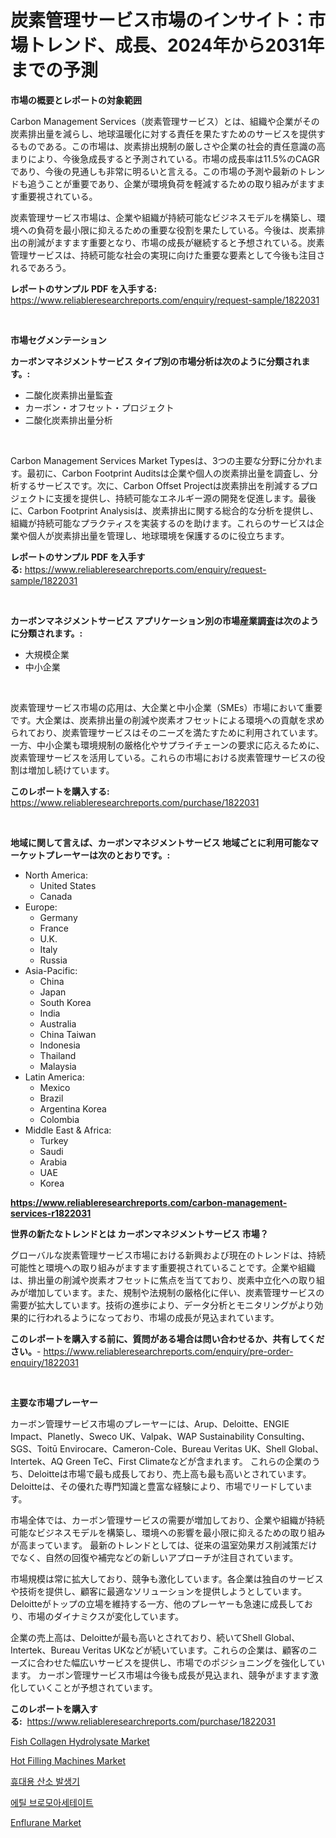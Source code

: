 <p><h1>炭素管理サービス市場のインサイト：市場トレンド、成長、2024年から2031年までの予測</h1></p><p><strong>市場の概要とレポートの対象範囲</strong></p>
<p><p>Carbon Management Services（炭素管理サービス）とは、組織や企業がその炭素排出量を減らし、地球温暖化に対する責任を果たすためのサービスを提供するものである。この市場は、炭素排出規制の厳しさや企業の社会的責任意識の高まりにより、今後急成長すると予測されている。市場の成長率は11.5%のCAGRであり、今後の見通しも非常に明るいと言える。この市場の予測や最新のトレンドも追うことが重要であり、企業が環境負荷を軽減するための取り組みがますます重要視されている。</p><p>炭素管理サービス市場は、企業や組織が持続可能なビジネスモデルを構築し、環境への負荷を最小限に抑えるための重要な役割を果たしている。今後は、炭素排出の削減がますます重要となり、市場の成長が継続すると予想されている。炭素管理サービスは、持続可能な社会の実現に向けた重要な要素として今後も注目されるであろう。</p></p>
<p><strong>レポートのサンプル PDF を入手する:</strong> <a href="https://www.reliableresearchreports.com/enquiry/request-sample/1822031">https://www.reliableresearchreports.com/enquiry/request-sample/1822031</a></p>
<p>&nbsp;</p>
<p><strong>市場セグメンテーション</strong></p>
<p><strong>カーボンマネジメントサービス タイプ別の市場分析は次のように分類されます。:</strong></p>
<p><ul><li>二酸化炭素排出量監査</li><li>カーボン・オフセット・プロジェクト</li><li>二酸化炭素排出量分析</li></ul></p>
<p>&nbsp;</p>
<p><p>Carbon Management Services Market Typesは、3つの主要な分野に分かれます。最初に、Carbon Footprint Auditsは企業や個人の炭素排出量を調査し、分析するサービスです。次に、Carbon Offset Projectは炭素排出を削減するプロジェクトに支援を提供し、持続可能なエネルギー源の開発を促進します。最後に、Carbon Footprint Analysisは、炭素排出に関する総合的な分析を提供し、組織が持続可能なプラクティスを実装するのを助けます。これらのサービスは企業や個人が炭素排出量を管理し、地球環境を保護するのに役立ちます。</p></p>
<p><strong>レポートのサンプル PDF を入手する:</strong>&nbsp;<a href="https://www.reliableresearchreports.com/enquiry/request-sample/1822031">https://www.reliableresearchreports.com/enquiry/request-sample/1822031</a></p>
<p>&nbsp;</p>
<p><strong> カーボンマネジメントサービス アプリケーション別の市場産業調査は次のように分類されます。:</strong></p>
<p><ul><li>大規模企業</li><li>中小企業</li></ul></p>
<p>&nbsp;</p>
<p><p>炭素管理サービス市場の応用は、大企業と中小企業（SMEs）市場において重要です。大企業は、炭素排出量の削減や炭素オフセットによる環境への貢献を求められており、炭素管理サービスはそのニーズを満たすために利用されています。一方、中小企業も環境規制の厳格化やサプライチェーンの要求に応えるために、炭素管理サービスを活用している。これらの市場における炭素管理サービスの役割は増加し続けています。</p></p>
<p><strong>このレポートを購入する:</strong>&nbsp; <a href="https://www.reliableresearchreports.com/purchase/1822031">https://www.reliableresearchreports.com/purchase/1822031</a></p>
<p>&nbsp;</p>
<p><strong>地域に関して言えば、カーボンマネジメントサービス 地域ごとに利用可能なマーケットプレーヤーは次のとおりです。:</strong></p>
<p><ul>
    <li>
        North America:
        <ul>
            <li>United States</li>
            <li>Canada</li>
        </ul>
    </li>
    <li>
        Europe:
        <ul>
            <li>Germany</li>
            <li>France</li>
            <li>U.K.</li>
            <li>Italy</li>
            <li>Russia</li>
        </ul>
    </li>
    <li>
        Asia-Pacific:
        <ul>
            <li>China</li>
            <li>Japan</li>
            <li>South Korea</li>
            <li>India</li>
            <li>Australia</li>
            <li>China Taiwan</li>
            <li>Indonesia</li>
            <li>Thailand</li>
            <li>Malaysia</li>
        </ul>
    </li>
    <li>
        Latin America:
        <ul>
            <li>Mexico</li>
            <li>Brazil</li>
            <li>Argentina Korea</li>
            <li>Colombia</li>
        </ul>
    </li>
    <li>
        Middle East & Africa:
        <ul>
            <li>Turkey</li>
            <li>Saudi</li>
            <li>Arabia</li>
            <li>UAE</li>
            <li>Korea</li>
        </ul>
    </li>
    </ul></p>
<p><strong><a href="https://www.reliableresearchreports.com/carbon-management-services-r1822031">https://www.reliableresearchreports.com/carbon-management-services-r1822031</a></strong>&nbsp;</p>
<p><strong>世界の新たなトレンドとは カーボンマネジメントサービス 市場？</strong></p>
<p><p>グローバルな炭素管理サービス市場における新興および現在のトレンドは、持続可能性と環境への取り組みがますます重要視されていることです。企業や組織は、排出量の削減や炭素オフセットに焦点を当てており、炭素中立化への取り組みが増加しています。また、規制や法規制の厳格化に伴い、炭素管理サービスの需要が拡大しています。技術の進歩により、データ分析とモニタリングがより効果的に行われるようになっており、市場の成長が見込まれています。</p></p>
<p><strong>このレポートを購入する前に、質問がある場合は問い合わせるか、共有してください。</strong>- <a href="https://www.reliableresearchreports.com/enquiry/pre-order-enquiry/1822031">https://www.reliableresearchreports.com/enquiry/pre-order-enquiry/1822031</a></p>
<p>&nbsp;</p>
<p><strong>主要な市場プレーヤー</strong></p>
<p><p>カーボン管理サービス市場のプレーヤーには、Arup、Deloitte、ENGIE Impact、Planetly、Sweco UK、Valpak、WAP Sustainability Consulting、SGS、Toitū Envirocare、Cameron-Cole、Bureau Veritas UK、Shell Global、Intertek、AQ Green TeC、First Climateなどが含まれます。 これらの企業のうち、Deloitteは市場で最も成長しており、売上高も最も高いとされています。 Deloitteは、その優れた専門知識と豊富な経験により、市場でリードしています。 </p><p>市場全体では、カーボン管理サービスの需要が増加しており、企業や組織が持続可能なビジネスモデルを構築し、環境への影響を最小限に抑えるための取り組みが高まっています。 最新のトレンドとしては、従来の温室効果ガス削減策だけでなく、自然の回復や補完などの新しいアプローチが注目されています。 </p><p>市場規模は常に拡大しており、競争も激化しています。各企業は独自のサービスや技術を提供し、顧客に最適なソリューションを提供しようとしています。 Deloitteがトップの立場を維持する一方、他のプレーヤーも急速に成長しており、市場のダイナミクスが変化しています。</p><p>企業の売上高は、Deloitteが最も高いとされており、続いてShell Global、Intertek、Bureau Veritas UKなどが続いています。これらの企業は、顧客のニーズに合わせた幅広いサービスを提供し、市場でのポジショニングを強化しています。 カーボン管理サービス市場は今後も成長が見込まれ、競争がますます激化していくことが予想されています。</p></p>
<p><strong>このレポートを購入する:</strong>&nbsp;&nbsp;<a href="https://www.reliableresearchreports.com/purchase/1822031">https://www.reliableresearchreports.com/purchase/1822031</a></p>
<p><p><a href="https://issuu.com/reportprime-2/docs/fish-collagen-hydrolysate-market-size-2030.pptx">Fish Collagen Hydrolysate Market</a></p><p><a href="https://github.com/dringals/Market-Research-Report-List-3/blob/main/hot-filling-machines-market.md">Hot Filling Machines Market</a></p><p><a href="https://github.com/OwenHamiytll568745/Market-Research-Report-List-1/blob/main/655101427485.md">휴대용 산소 발생기</a></p><p><a href="https://medium.com/@anvil67678789/%EC%97%90%ED%8B%B8-%EB%B8%8C%EB%A1%9C%EB%AA%A8%EC%95%84%EC%84%B8%ED%85%8C%EC%9D%B4%ED%8A%B8-%EC%8B%9C%EC%9E%A5-%EC%9D%B8%EC%82%AC%EC%9D%B4%ED%8A%B8-%EC%8B%9C%EC%9E%A5-%EB%8F%99%ED%96%A5-%EC%84%B1%EC%9E%A5-2024%EB%85%84%EB%B6%80%ED%84%B0-2031%EB%85%84%EA%B9%8C%EC%A7%80-%EC%98%88%EC%B8%A1%EB%90%9C-%EA%B2%83-1d48161b8c47">에틸 브로모아세테이트</a></p><p><a href="https://issuu.com/reportprime-2/docs/enflurane-market-size-2030.pptx">Enflurane Market</a></p></p>